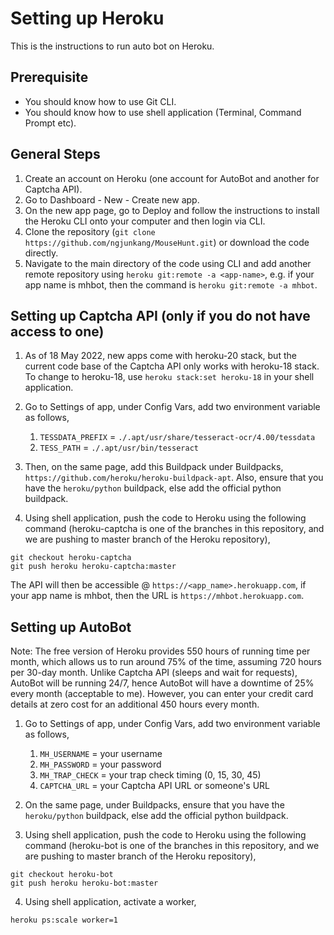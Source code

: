 # Setting up Heroku

This is the instructions to run auto bot on Heroku.

## Prerequisite

* You should know how to use Git CLI.
* You should know how to use shell application (Terminal, Command Prompt etc).

## General Steps

1. Create an account on Heroku (one account for AutoBot and another for Captcha API).
2. Go to Dashboard - New - Create new app.
3. On the new app page, go to Deploy and follow the instructions to install the Heroku CLI onto your computer and then login via CLI.
4. Clone the repository (`git clone https://github.com/ngjunkang/MouseHunt.git`) or download the code directly.
5. Navigate to the main directory of the code using CLI and add another remote repository using `heroku git:remote -a <app-name>`, e.g. if your app name is mhbot, then the command is `heroku git:remote -a mhbot`.

## Setting up Captcha API (only if you do not have access to one)

1. As of 18 May 2022, new apps come with heroku-20 stack, but the current code base of the Captcha API only works with heroku-18 stack. To change to heroku-18, use `heroku stack:set heroku-18` in your shell application.

2. Go to Settings of app, under Config Vars, add two environment variable as follows,
    1. `TESSDATA_PREFIX` = `./.apt/usr/share/tesseract-ocr/4.00/tessdata`
    2. `TESS_PATH` = `./.apt/usr/bin/tesseract`

3. Then, on the same page, add this Buildpack under Buildpacks, `https://github.com/heroku/heroku-buildpack-apt`. Also, ensure that you have the `heroku/python` buildpack, else add the official python buildpack.

4. Using shell application, push the code to Heroku using the following command (heroku-captcha is one of the branches in this repository, and we are pushing to master branch of the Heroku repository),

```
git checkout heroku-captcha
git push heroku heroku-captcha:master
```

The API will then be accessible @ `https://<app_name>.herokuapp.com`, if your app name is mhbot, then the URL is `https://mhbot.herokuapp.com`.

## Setting up AutoBot

Note: The free version of Heroku provides 550 hours of running time per month, which allows us to run around 75% of the time, assuming 720 hours per 30-day month. Unlike Captcha API (sleeps and wait for requests), AutoBot will be running 24/7, hence AutoBot will have a downtime of 25% every month (acceptable to me). However, you can enter your credit card details at zero cost for an additional 450 hours every month.


1. Go to Settings of app, under Config Vars, add two environment variable as follows,
    1. `MH_USERNAME` = your username
    2. `MH_PASSWORD` = your password
    3. `MH_TRAP_CHECK` = your trap check timing (0, 15, 30, 45)
    4. `CAPTCHA_URL` = your Captcha API URL or someone's URL

2. On the same page, under Buildpacks, ensure that you have the `heroku/python` buildpack, else add the official python buildpack.

3. Using shell application, push the code to Heroku using the following command (heroku-bot is one of the branches in this repository, and we are pushing to master branch of the Heroku repository),

```
git checkout heroku-bot
git push heroku heroku-bot:master
```

4. Using shell application, activate a worker,
```
heroku ps:scale worker=1
```

